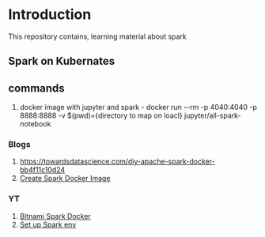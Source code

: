 # Introduction

This repository contains, learning material about spark

## Spark on Kubernates

## commands
1. docker image with jupyter and spark - 
docker run --rm -p 4040:4040 -p 8888:8888 -v $(pwd)={directory to map on loacl} jupyter/all-spark-notebook



### Blogs
1. https://towardsdatascience.com/diy-apache-spark-docker-bb4f11c10d24
2. [Create Spark Docker Image](https://dev.to/mvillarrealb/creating-a-spark-standalone-cluster-with-docker-and-docker-compose-2021-update-6l4)


### YT
1. [Bitnami Spark Docker](https://www.youtube.com/watch?v=Zr_FqYKC6Qc)
2. [Set up Spark env](https://www.youtube.com/watch?v=luiJttJVeBA)
